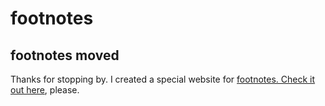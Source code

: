 # footnotes


## footnotes moved

Thanks for stopping by. I created a special website for [footnotes. Check it out here](https://cheret.org/footnotes), please.

